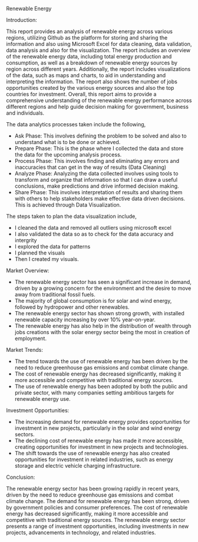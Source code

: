 Renewable Energy

Introduction:

This report provides an analysis of renewable energy across various regions, utilizing Github as the platform for storing and sharing the information and also using Microsoft Excel for data cleaning, data validation, data analysis and also for the visualization. The report includes an overview of the renewable energy data, including total energy production and consumption, as well as a breakdown of renewable energy sources by region across different years. Additionally, the report includes visualizations of the data, such as maps and charts, to aid in understanding and interpreting the information. The report also shows the number of jobs opportunities created by the various energy sources and also the top countries for investment. Overall, this report aims to provide a comprehensive understanding of the renewable energy performance across different regions and help guide decision making for government, business and individuals.

The data analytics processes taken include the following,

- Ask Phase: This involves defining the problem to be solved and also to understand what is to be done or achieved.
- Prepare Phase: This is the phase where I collected the data and store the data for the upcoming analysis process.
- Process Phase: This involves finding and eliminating any errors and inaccuracies that can get in the way of results (Data Cleaning)
- Analyze Phase: Analyzing the data collected involves using tools to transform and organize that information so that I can draw a useful conclusions, make predictions and drive informed decision making.
- Share Phase: This involves interpretation of results and sharing them with others to help stakeholders make effective data driven decisions. This is achieved through Data Visualization. 

The steps taken to plan the data visualization include,

- I cleaned the data and removed all outliers using microsoft excel
- I also validated the data so as to check for the data accuracy and intergrity
- I explored the data for patterns
- I planned the visuals
- Then I created my visuals.

Market Overview:

- The renewable energy sector has seen a significant increase in demand, driven by a growing concern for the environment and the desire to move away from traditional  fossil fuels.
- The majority of global consumption is for solar and wind energy, followed by hydropower and other renewables.
- The renewable energy sector has shown strong growth, with installed renewable capacity increasing by over 10% year-on-year.
- The renewable energy has also help in the distribution of wealth through jobs creations with the solar energy sector being the most in creation of employment.

Market Trends:

- The trend towards the use of renewable energy has been driven by the need to reduce greenhouse gas emissions and combat climate change.
- The cost of renewable energy has decreased significantly, making it more accessible and competitive with traditional energy sources.
- The use of renewable energy has been adopted by both the public and private sector, with many companies setting ambitious targets for renewable energy use.


Investment Opportunities:

- The increasing demand for renewable energy provides opportunities for investment in new projects, particularly in the solar and wind energy sectors.
- The declining cost of renewable energy has made it more accessible, creating opportunities for investment in new projects and technologies.
- The shift towards the use of renewable energy has also created opportunities for investment in related industries, such as energy storage and electric vehicle charging infrastructure.

Conclusion:

The renewable energy sector has been growing rapidly in recent years, driven by the need to reduce greenhouse gas emissions and combat climate change. The demand for renewable energy has been strong, driven by government policies and consumer preferences. The cost of renewable energy has decreased significantly, making it more accessible and competitive with traditional energy sources. The renewable energy sector presents a range of investment opportunities, including investments in new projects, advancements in technology, and related industries.
